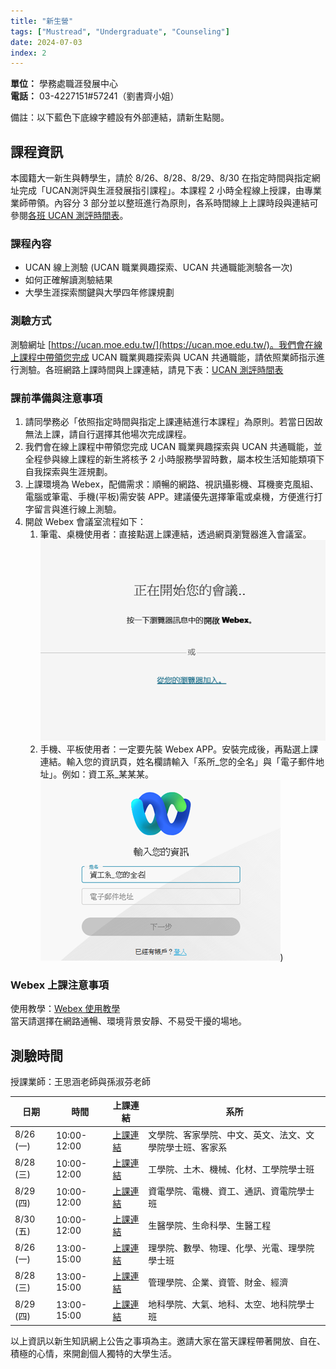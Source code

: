 ```yaml
---
title: "新生營"
tags: ["Mustread", "Undergraduate", "Counseling"]
date: 2024-07-03
index: 2
---
```


**單位：** 學務處職涯發展中心  
**電話：** 03-4227151#57241（劉書齊小姐）  

備註：以下藍色下底線字體設有外部連結，請新生點閱。

## 課程資訊

本國籍大一新生與轉學生，請於 8/26、8/28、8/29、8/30 在指定時間與指定網址完成「UCAN測評與生涯發展指引課程」。本課程 2 小時全程線上授課，由專業業師帶領。內容分 3 部分並以整班進行為原則，各系時間線上上課時段與連結可參閱[各班 UCAN 測評時間表](https://docs.google.com/spreadsheets/d/1Oha2---7uBeYyCT1BR6mHKiWCcI-pVHIi1pQ-axBxMo/edit?usp=sharing)。

### 課程內容

- UCAN 線上測驗 (UCAN 職業興趣探索、UCAN 共通職能測驗各一次)
- 如何正確解讀測驗結果
- 大學生涯探索關鍵與大學四年修課規劃

### 測驗方式

測驗網址 [https://ucan.moe.edu.tw/](https://ucan.moe.edu.tw/)。我們會在線上課程中帶領您完成 UCAN 職業興趣探索與 UCAN 共通職能，請依照業師指示進行測驗。各班網路上課時間與上課連結，請見下表：[UCAN 測評時間表](https://docs.google.com/spreadsheets/d/1Oha2---7uBeYyCT1BR6mHKiWCcI-pVHIi1pQ-axBxMo/edit?usp=sharing)

### 課前準備與注意事項

1. 請同學務必「依照指定時間與指定上課連結進行本課程」為原則。若當日因故無法上課，請自行選擇其他場次完成課程。
2. 我們會在線上課程中帶領您完成 UCAN 職業興趣探索與 UCAN 共通職能，並全程參與線上課程的新生將核予 2 小時服務學習時數，屬本校生活知能類項下自我探索與生涯規劃。
3. 上課環境為 Webex，配備需求：順暢的網路、視訊攝影機、耳機麥克風組、電腦或筆電、手機(平板)需安裝 APP。建議優先選擇筆電或桌機，方便進行打字留言與進行線上測驗。
4. 開啟 Webex 會議室流程如下：
   1. 筆電、桌機使用者：直接點選上課連結，透過網頁瀏覽器進入會議室。
![圖一](https://github.com/NCU-FRESH/2024-blog/blob/main/UCAN%E6%B8%AC%E8%A9%95/%E5%9C%961.png?raw=true)
   2. 手機、平板使用者：一定要先裝 Webex APP。安裝完成後，再點選上課連結。輸入您的資訊頁，姓名欄請輸入「系所_您的全名」與「電子郵件地址」。例如：資工系_某某某。
![圖二](https://github.com/NCU-FRESH/2024-blog/blob/main/UCAN%E6%B8%AC%E8%A9%95/%E5%9C%962.png?raw=true))
### Webex 上課注意事項

使用教學：[Webex 使用教學](https://drive.google.com/file/d/16FfDanulHXvu-FInT4kBe0LC1wUQR5qz/view?usp=sharing)  
當天請選擇在網路通暢、環境背景安靜、不易受干擾的場地。

## 測驗時間

授課業師：王思涵老師與孫淑芬老師

| 日期       | 時間       | 上課連結    | 系所        |
| ---------- | ---------- | ------------ | ----------- |
| 8/26 (一)  | 10:00-12:00 | [上課連結](https://ncu-edu.webex.com/ncu-edu/j.php?MTID=mcb4dfa00ab184a1ed6dd286218dad529) | 文學院、客家學院、中文、英文、法文、文學院學士班、客家系 |
| 8/28 (三)  | 10:00-12:00 | [上課連結](https://ncu-edu.webex.com/ncu-edu/j.php?MTID=m9f0c5d817ae06be405094dfc0d6e052d) | 工學院、土木、機械、化材、工學院學士班 |
| 8/29 (四)  | 10:00-12:00 | [上課連結](https://ncu-edu.webex.com/ncu-edu/j.php?MTID=m74ab527e58c7e93303b16455c20809de) | 資電學院、電機、資工、通訊、資電院學士班 |
| 8/30 (五)  | 10:00-12:00 | [上課連結](https://ncu-edu.webex.com/ncu-edu/j.php?MTID=mdd0784c891c266dbf70f6f7b40cf3d05) | 生醫學院、生命科學、生醫工程 |
| 8/26 (一)  | 13:00-15:00 | [上課連結](https://ncu-edu.webex.com/ncu-edu/j.php?MTID=m0b1ea428f2dd683345cf52ade446647d) | 理學院、數學、物理、化學、光電、理學院學士班 |
| 8/28 (三)  | 13:00-15:00 | [上課連結](https://ncu-edu.webex.com/ncu-edu/j.php?MTID=m128106db64f522be7d1eebde13254a1f) | 管理學院、企業、資管、財金、經濟 |
| 8/29 (四)  | 13:00-15:00 | [上課連結](https://ncu-edu.webex.com/ncu-edu/j.php?MTID=m823fda0c4892343e59ff82bc55ed117f) | 地科學院、大氣、地科、太空、地科院學士班 |

以上資訊以新生知訊網上公告之事項為主。邀請大家在當天課程帶著開放、自在、積極的心情，來開創個人獨特的大學生活。
